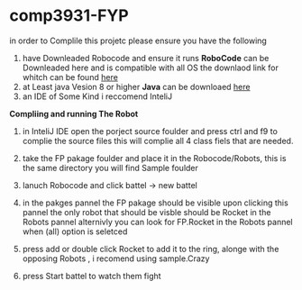 # comp3931-FYP
in order to Complile this projetc please ensure you have the following
1) have Downleaded Robocode and ensure it runs **RoboCode** can be Downleaded here and is compatible with all OS the downlaod link for whitch can be found [here](https://robocode.sourceforge.io/)
2) at Least java Vesion 8 or higher **Java** can be downloaed [here](https://www.java.com/en/)
3) an IDE of Some Kind i reccomend InteliJ

**Compliing and running The Robot**

1) in InteliJ IDE open the porject source foulder and press ctrl and f9 to complie the source files this will complie all 4 class fiels that are needed.

2) take the FP pakage foulder and place it in the Robocode/Robots, this is the same directory you will find Sample foulder

3) lanuch Robocode and click battel -> new battel

4) in the pakges pannel the FP pakage should be visible upon clicking this pannel the only robot that should be visble should be Rocket
in the Robots pannel alternivly you can look for FP.Rocket in the Robots pannel when (all) option is seletced 

5) press add or double click Rocket to add it to the ring, alonge with the opposing Robots , i recomend using sample.Crazy

6) press Start battel to watch them fight




